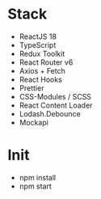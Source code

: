 # Stack

- ReactJS 18
- TypeScript
- Redux Toolkit
- React Router v6
- Axios + Fetch
- React Hooks
- Prettier
- CSS-Modules / SCSS
- React Content Loader
- Lodash.Debounce
- Mockapi

# Init

- npm install
- npm start
